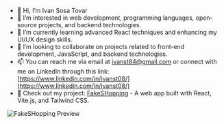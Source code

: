 - 👋 Hi, I’m Ivan Sosa Tovar
- 👀 I’m interested in web development, programming languages, open-source projects, and backend technologies.
- 🌱 I’m currently learning advanced React techniques and enhancing my UI/UX design skills.
- 💞️ I’m looking to collaborate on projects related to front-end development, JavaScript, and backend technologies.
- 📫 You can reach me via email at ivanst84@gmail.com or connect with me on LinkedIn through this link: [https://www.linkedin.com/in/ivanst08/](https://www.linkedin.com/in/ivanst08/)
- 🚀 Check out my project: [FakeSHopping](https://master--curious-melba-4683de.netlify.app/) - A web app built with React, Vite.js, and Tailwind CSS.

![FakeSHopping Preview](https://imgur.com/UPqxAt1)
<blockquote class="imgur-embed-pub" lang="en" data-id="a/UPqxAt1" data-context="false" ><a href="//imgur.com/a/UPqxAt1"></a></blockquote><script async src="//s.imgur.com/min/embed.js" charset="utf-8"></script>
